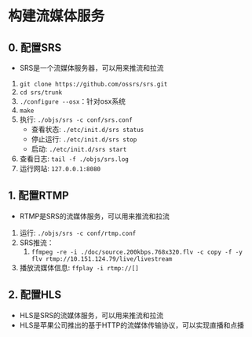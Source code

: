 # 构建流媒体服务

## 0. 配置SRS
- SRS是一个流媒体服务器，可以用来推流和拉流
1. `git clone https://github.com/ossrs/srs.git`
2. `cd srs/trunk`
3. `./configure --osx`：针对osx系统
4. `make`
5. 执行: `./objs/srs -c conf/srs.conf`
   - 查看状态: `./etc/init.d/srs status`
   - 停止运行: `./etc/init.d/srs stop`
   - 启动: `./etc/init.d/srs start`
6. 查看日志: `tail -f ./objs/srs.log`
7. 运行网站: `127.0.0.1:8080`

## 1. 配置RTMP
- RTMP是SRS的流媒体服务，可以用来推流和拉流
1. 运行: `./objs/srs -c conf/rtmp.conf`
2. SRS推流：
   1. `ffmpeg -re -i ./doc/source.200kbps.768x320.flv -c copy -f -y flv rtmp://10.151.124.79/live/livestream`
3. 播放流媒体信息: `ffplay -i rtmp://[]`

## 2. 配置HLS
- HLS是SRS的流媒体服务，可以用来推流和拉流
- HLS是苹果公司推出的基于HTTP的流媒体传输协议，可以实现直播和点播
